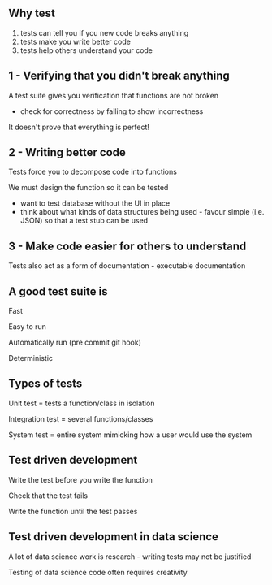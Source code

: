 ## Why test

1. tests can tell you if you new code breaks anything
2. tests make you write better code
3. tests help others understand your code


## 1 - Verifying that you didn't break anything

A test suite gives you verification that functions are not broken
- check for correctness by failing to show incorrectness

It doesn't prove that everything is perfect!


## 2 - Writing better code

Tests force you to decompose code into functions

We must design the function so it can be tested
- want to test database without the UI in place
- think about what kinds of data structures being used - favour simple (i.e. JSON) so that a test stub can be used


## 3 - Make code easier for others to understand

Tests also act as a form of documentation - executable documentation


## A good test suite is

Fast

Easy to run 

Automatically run (pre commit git hook)

Deterministic


## Types of tests

Unit test = tests a function/class in isolation

Integration test = several functions/classes

System test = entire system mimicking how a user would use the system


## Test driven development

Write the test before you write the function

Check that the test fails

Write the function until the test passes


## Test driven development in data science

A lot of data science work is research - writing tests may not be justified

Testing of data science code often requires creativity
